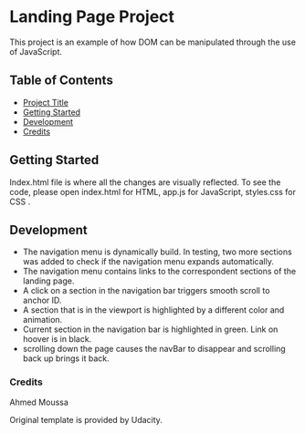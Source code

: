 # Landing Page Project

This project is an example of how DOM can be manipulated through the use of JavaScript.

## Table of Contents

* [Project Title](#landing-page-project)
* [Getting Started](#getting-started)
* [Development](#development)
* [Credits](#credits)

## Getting Started

Index.html file is where all the changes are visually reflected. To see the code, please open index.html for HTML, app.js for JavaScript, styles.css for CSS .

## Development

* The navigation menu is dynamically build. In testing, two more sections was added to check if the navigation menu expands automatically.
* The navigation menu contains links to the correspondent sections of the landing page.
* A click on a section in the navigation bar triggers smooth scroll to anchor ID.
* A section that is in the viewport is highlighted by a different color and animation.
* Current section in the navigation bar is highlighted in green. Link on hoover is in black.
* scrolling down the page causes the navBar to disappear and scrolling back up brings it back.

### Credits

Ahmed Moussa

Original template is provided by Udacity.
